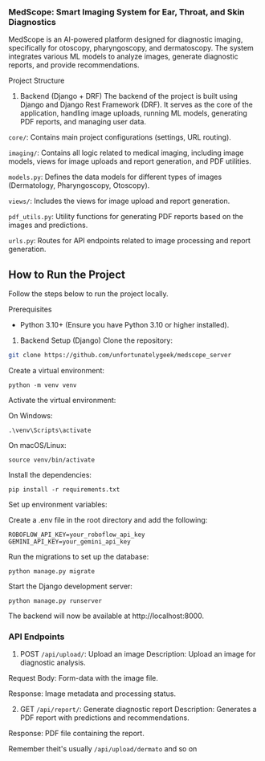 ### MedScope: Smart Imaging System for Ear, Throat, and Skin Diagnostics
MedScope is an AI-powered platform designed for diagnostic imaging, specifically for otoscopy, pharyngoscopy, and dermatoscopy. The system integrates various ML models to analyze images, generate diagnostic reports, and provide recommendations.

Project Structure
1. Backend (Django + DRF)
The backend of the project is built using Django and Django Rest Framework (DRF). It serves as the core of the application, handling image uploads, running ML models, generating PDF reports, and managing user data.

`core/`: Contains main project configurations (settings, URL routing).

`imaging/`: Contains all logic related to medical imaging, including image models, views for image uploads and report generation, and PDF utilities.

`models.py`: Defines the data models for different types of images (Dermatology, Pharyngoscopy, Otoscopy).

`views/`: Includes the views for image upload and report generation.

`pdf_utils.py`: Utility functions for generating PDF reports based on the images and predictions.

`urls.py`: Routes for API endpoints related to image processing and report generation.

## How to Run the Project
Follow the steps below to run the project locally.

Prerequisites
- Python 3.10+ (Ensure you have Python 3.10 or higher installed).

1. Backend Setup (Django)
Clone the repository:

```bash
git clone https://github.com/unfortunatelygeek/medscope_server
```
Create a virtual environment:

```python -m venv venv```

Activate the virtual environment:

On Windows:

```.\venv\Scripts\activate```

On macOS/Linux:

```source venv/bin/activate```

Install the dependencies:

```pip install -r requirements.txt```

Set up environment variables:

Create a .env file in the root directory and add the following:

```
ROBOFLOW_API_KEY=your_roboflow_api_key
GEMINI_API_KEY=your_gemini_api_key
```

Run the migrations to set up the database:

```python manage.py migrate```

Start the Django development server:

```python manage.py runserver```

The backend will now be available at http://localhost:8000.

### API Endpoints

1. POST ```/api/upload/```: Upload an image
Description: Upload an image for diagnostic analysis.

Request Body: Form-data with the image file.

Response: Image metadata and processing status.

2. GET ```/api/report/```: Generate diagnostic report
Description: Generates a PDF report with predictions and recommendations.

Response: PDF file containing the report.

Remember theit's usually ```/api/upload/dermato``` and so on
